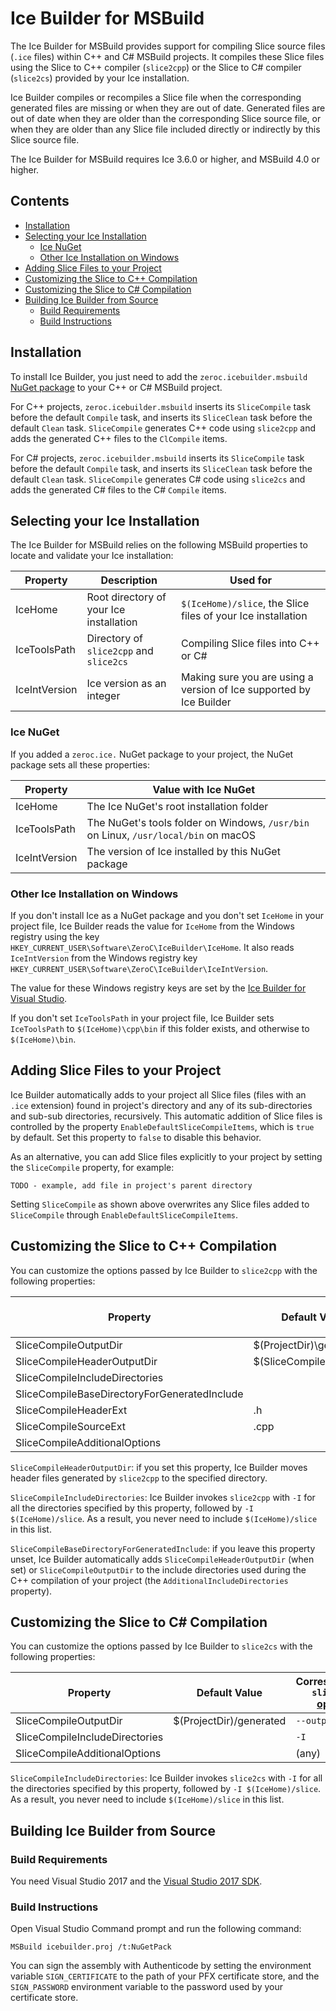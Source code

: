 # Ice Builder for MSBuild

The Ice Builder for MSBuild provides support for compiling Slice source files
(`.ice` files) within C++ and C# MSBuild projects. It compiles these Slice files
using the Slice to C++ compiler (`slice2cpp`) or the Slice to C# compiler (`slice2cs`)
provided by your Ice  installation.

Ice Builder compiles or recompiles a Slice file when the corresponding generated
files are missing or when they are out of date. Generated files are out of date
when they are older than the corresponding Slice source file, or when they are older
than any Slice file included directly or indirectly by this Slice source file.

The Ice Builder for MSBuild requires Ice 3.6.0 or higher, and MSBuild 4.0 or higher.

## Contents
* [Installation](#installation)
* [Selecting your Ice Installation](#selecting-your-ice-installation)
  * [Ice NuGet](#ice-nuget)
  * [Other Ice Installation on Windows](#other-ice-installation-on-windows)
* [Adding Slice Files to your Project](#adding-slice-files-to-your-project)
* [Customizing the Slice to C++ Compilation](#customizing-the-slice-to-c-compilation)
* [Customizing the Slice to C# Compilation](#customizing-the-slice-to-c-compilation-1)
* [Building Ice Builder from Source](#building-ice-builder-from-source)
  * [Build Requirements](#build-requirements)
  * [Build Instructions](#build-instructions)

## Installation

To install Ice Builder, you just need to add the `zeroc.icebuilder.msbuild` [NuGet package][1]
to your C++ or C# MSBuild project.

For C++ projects, `zeroc.icebuilder.msbuild` inserts its `SliceCompile` task before the
default `Compile` task, and inserts its `SliceClean` task before the default `Clean` task.
`SliceCompile` generates C++ code using `slice2cpp` and adds the generated C++ files to
the `ClCompile` items.

For C# projects, `zeroc.icebuilder.msbuild` inserts its `SliceCompile` task before the
default `Compile` task, and inserts its `SliceClean` task before the default `Clean` task.
`SliceCompile` generates C# code using `slice2cs` and adds the generated C# files to
the C# `Compile` items.

## Selecting your Ice Installation 

The Ice Builder for MSBuild relies on the following MSBuild properties to locate
and validate your Ice installation:

| Property      | Description                             | Used for                                                            |
| --------------|-----------------------------------------|-------------------------------------------------------------------- |
| IceHome       | Root directory of your Ice installation | `$(IceHome)/slice`, the Slice files of your Ice installation        |
| IceToolsPath  | Directory of `slice2cpp` and `slice2cs` | Compiling Slice files into C++ or C#                                |
| IceIntVersion | Ice version as an integer               | Making sure you are using a version of Ice supported by Ice Builder |

### Ice NuGet

If you added a `zeroc.ice.` NuGet package to your project, the NuGet package sets
all these properties:

| Property      | Value with Ice NuGet                                                                |
| --------------|-------------------------------------------------------------------------------------|
| IceHome       | The Ice NuGet's root installation folder                                            |
| IceToolsPath  | The NuGet's tools folder on Windows, `/usr/bin` on Linux, `/usr/local/bin` on macOS |
| IceIntVersion | The version of Ice installed by this NuGet package                                  |

### Other Ice Installation on Windows

If you don't install Ice as a NuGet package and you don't set `IceHome` in your project file,
Ice Builder reads the value for `IceHome` from the Windows registry using the key 
`HKEY_CURRENT_USER\Software\ZeroC\IceBuilder\IceHome`. It also reads `IceIntVersion` from the
Windows registry key `HKEY_CURRENT_USER\Software\ZeroC\IceBuilder\IceIntVersion`.

The value for these Windows registry keys are set by the [Ice Builder for Visual Studio][2].

If you don't set `IceToolsPath` in your project file, Ice Builder sets `IceToolsPath` to 
`$(IceHome)\cpp\bin` if this folder exists, and otherwise to `$(IceHome)\bin`.

## Adding Slice Files to your Project

Ice Builder automatically adds to your project all Slice files (files with an `.ice` extension)
found in project's directory and any of its sub-directories and sub-sub directories, recursively.
This automatic addition of Slice files is controlled by the property `EnableDefaultSliceCompileItems`,
which is `true` by default. Set this property to `false` to disable this behavior.

As an alternative, you can add Slice files explicitly to your project by setting the `SliceCompile`
property, for example:
```
TODO - example, add file in project's parent directory
```

Setting `SliceCompile` as shown above overwrites any Slice files added to `SliceCompile`
through `EnableDefaultSliceCompileItems`.

## Customizing the Slice to C++ Compilation

You can customize the options passed by Ice Builder to `slice2cpp` with the
following properties:

| Property                                     | Default Value            | Corresponding `slice2cpp` [option][3]|
| -------------------------------------------- | ------------------------ | ------------------------------------ |
| SliceCompileOutputDir                        | $(ProjectDir)\generated  | `--output-dir`                       |
| SliceCompileHeaderOutputDir                  | $(SliceCompileOutputDir) | (none)                               |
| SliceCompileIncludeDirectories               |                          | `-I`                                 |
| SliceCompileBaseDirectoryForGeneratedInclude |                          | `--include-dir`                      |
| SliceCompileHeaderExt                        | .h                       | `--header-ext`                       |
| SliceCompileSourceExt                        | .cpp                     | `--source-ext`                       |
| SliceCompileAdditionalOptions                |                          | (any)                                |

`SliceCompileHeaderOutputDir`: if you set this property, Ice Builder moves header
files generated by `slice2cpp` to the specified directory.

`SliceCompileIncludeDirectories`: Ice Builder invokes `slice2cpp` with `-I` for all
the directories specified by this property, followed by `-I $(IceHome)/slice`. As
a result, you never need to include `$(IceHome)/slice` in this list.

`SliceCompileBaseDirectoryForGeneratedInclude`: if you leave this property unset,
Ice Builder automatically adds `SliceCompileHeaderOutputDir` (when set) or 
`SliceCompileOutputDir` to the include directories used during the C++ compilation
of your project (the `AdditionalIncludeDirectories` property).

## Customizing the Slice to C# Compilation

You can customize the options passed by Ice Builder to `slice2cs` with the
following properties:

| Property                       | Default Value           | Corresponding `slice2cs` [option][4]|
| -------------------------------|------------------------ |-------------------------------------|
| SliceCompileOutputDir          | $(ProjectDir)/generated | `--output-dir`                      |
| SliceCompileIncludeDirectories |                         | `-I`                                |
| SliceCompileAdditionalOptions  |                         | (any)                               |

`SliceCompileIncludeDirectories`: Ice Builder invokes `slice2cs` with `-I` for all
the directories specified by this property, followed by `-I $(IceHome)/slice`. As
a result, you never need to include `$(IceHome)/slice` in this list.

## Building Ice Builder from Source

### Build Requirements

You need Visual Studio 2017 and the [Visual Studio 2017 SDK][5].

### Build Instructions

Open Visual Studio Command prompt and run the following command:

```
MSBuild icebuilder.proj /t:NuGetPack
```

You can sign the assembly with Authenticode by setting the environment variable `SIGN_CERTIFICATE` to
the path of your PFX certificate store, and the `SIGN_PASSWORD` environment variable to the password
used by your certificate store.

[1]: https://www.nuget.org/packages/zeroc.icebuilder.msbuild
[2]: https://github.com/zeroc-ice/ice-builder-visualstudio
[3]: https://doc.zeroc.com/pages/viewpage.action?pageId=18255322
[4]: https://doc.zeroc.com/display/Ice37/slice2cs+Command-Line+Options
[5]: https://docs.microsoft.com/en-us/visualstudio/extensibility/installing-the-visual-studio-sdk
